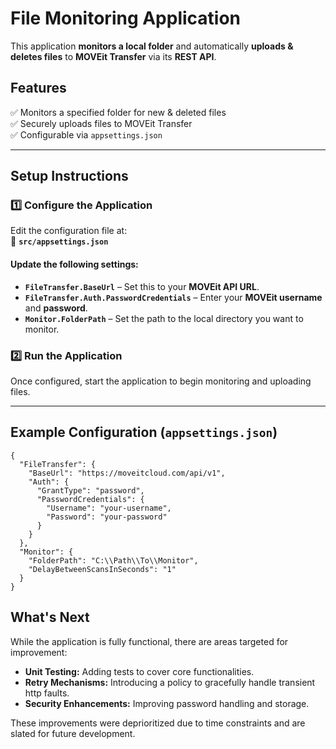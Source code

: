 # **File Monitoring Application**  

This application **monitors a local folder** and automatically **uploads & deletes files** to **MOVEit Transfer** via its **REST API**.

## **Features**  
✅ Monitors a specified folder for new & deleted files  
✅ Securely uploads files to MOVEit Transfer  
✅ Configurable via `appsettings.json`  

---

## **Setup Instructions**  

### **1️⃣ Configure the Application**  
Edit the configuration file at:  
📂 **`src/appsettings.json`**  

#### **Update the following settings:**
- **`FileTransfer.BaseUrl`** – Set this to your **MOVEit API URL**.
- **`FileTransfer.Auth.PasswordCredentials`** – Enter your **MOVEit username** and **password**.  
- **`Monitor.FolderPath`** – Set the path to the local directory you want to monitor.  

### **2️⃣ Run the Application**  
Once configured, start the application to begin monitoring and uploading files.  

---

## **Example Configuration (`appsettings.json`)**  
```
{
  "FileTransfer": {
    "BaseUrl": "https://moveitcloud.com/api/v1",
    "Auth": {
      "GrantType": "password",
      "PasswordCredentials": {
        "Username": "your-username",
        "Password": "your-password"
      }
    }
  },
  "Monitor": {
    "FolderPath": "C:\\Path\\To\\Monitor",
    "DelayBetweenScansInSeconds": "1"
  }
}
```

## What's Next

While the application is fully functional, there are areas targeted for improvement:

- **Unit Testing:** Adding tests to cover core functionalities.
- **Retry Mechanisms:** Introducing a policy to gracefully handle transient http faults.
- **Security Enhancements:** Improving password handling and storage.

These improvements were deprioritized due to time constraints and are slated for future development.
